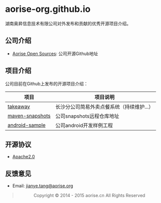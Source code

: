 # aorise-org.github.io  
湖南奥昇信息技术有限公司对外发布和贡献的优秀开源项目介绍。  

## 公司介绍
- [Aorise Open Sources](https://github.com/aorise-org): 公司开源Github地址

## 项目介绍
公司目前在Github上发布的开源项目介绍：   

| 项目 | 项目说明 |
|-------------|-------------|
| [takeaway](https://aorise-org.github.io/takeaway/) | 长沙分公司简易外卖点餐系统（持续维护...） |
| [maven-snapshots](https://aorise-org.github.io/maven-snapshots/) | 公司snapshots远程仓库地址 |
| [android-sample](https://aorise-org.github.io/android-sample/) | 公司android开发样例工程 |


## 开源协议
- [Apache2.0](http://www.apache.org/licenses/LICENSE-2.0.html)


## 反馈意见
- Email: [jianye.tang@aorise.org](mailto:jianye.tang@aoirse.org)


> <center>Copyright © 2014 - 2015 aorise.cn All Rights Reserved</center>